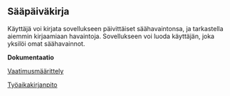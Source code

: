 ## Sääpäiväkirja

Käyttäjä voi kirjata sovellukseen päivittäiset säähavaintonsa, ja tarkastella aiemmin kirjaamiaan havaintoja. Sovellukseen voi luoda käyttäjän, joka yksilöi omat säähavainnot.

**Dokumentaatio**

[Vaatimusmäärittely](https://github.com/sansilla/ot-harjoitustyo/blob/master/dokumentaatio/vaatimusmaarittely.md)

[Työaikakirjanpito](https://github.com/sansilla/ot-harjoitustyo/blob/master/dokumentaatio/tuntikirjanpito.md)


